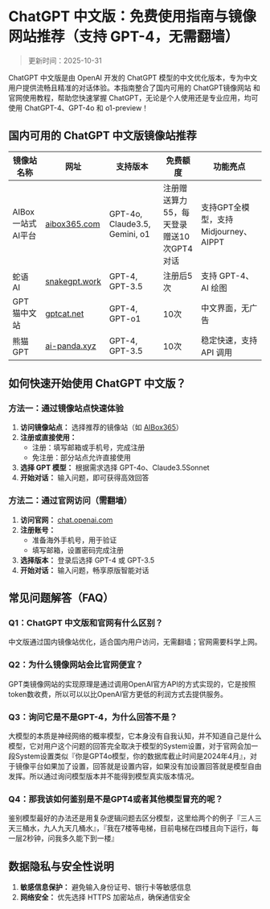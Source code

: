 # ChatGPT 中文版：免费使用指南与镜像网站推荐（支持 GPT-4，无需翻墙）

> 更新时间：2025-10-31

ChatGPT 中文版是由 OpenAI 开发的 ChatGPT 模型的中文优化版本，专为中文用户提供流畅且精准的对话体验。本指南整合了国内可用的 ChatGPT镜像网站 和官网使用教程，帮助您快速掌握 ChatGPT，无论是个人使用还是专业应用，均可使用 ChatGPT-4、GPT-4o 和 o1-preview！

## 国内可用的 ChatGPT 中文版镜像站推荐

| 镜像站名称 | 网址 | 支持版本 | 免费额度 | 功能亮点 |
|------------|------|----------|-----------|-----------|
| AIBox 一站式AI平台 | [aibox365.com](https://chat.aibox365.cn) | GPT-4o, Claude3.5, Gemini, o1 | 注册赠送算力55，每天登录赠送10次GPT4对话 | 支持GPT全模型，支持Midjourney、AIPPT |
| 蛇语 AI | [snakegpt.work](https://snakegpt.work) | GPT-4, GPT-3.5 | 注册后5次 | 支持 GPT-4、AI 绘图 |
| GPT 猫中文站 | [gptcat.net](https://gptcat.net) | GPT-4, GPT-o1 | 10次 | 中文界面，无广告 |
| 熊猫 GPT | [ai-panda.xyz](https://ai-panda.xyz/login?invite_code=34137c47) | GPT-4, GPT-3.5 | 10次 | 稳定快速，支持 API 调用 |

## 如何快速开始使用 ChatGPT 中文版？

### 方法一：通过镜像站点快速体验

1. **访问镜像站点：** 选择推荐的镜像站（如 [AIBox365](https://chat.aibox365.cn)）
2. **注册或直接使用：**
   - 注册：填写邮箱或手机号，完成注册
   - 免注册：部分站点允许直接使用
3. **选择 GPT 模型：** 根据需求选择 GPT-4o、Claude3.5Sonnet
4. **开始对话：** 输入问题，即可获得高效回答

### 方法二：通过官网访问（需翻墙）

1. **访问官网：** [chat.openai.com](https://chat.openai.com)
2. **注册账号：**
   - 准备海外手机号，用于验证
   - 填写邮箱，设置密码完成注册
3. **选择版本：** 登录后选择 GPT-4 或 GPT-3.5
4. **开始对话：** 输入问题，畅享原版智能对话

## 常见问题解答（FAQ）

### Q1：ChatGPT 中文版和官网有什么区别？
中文版通过国内镜像站优化，适合国内用户访问，无需翻墙；官网需要科学上网。

### Q2：为什么镜像网站会比官网便宜？
GPT类镜像网站的实现原理是通过调用OpenAI官方API的方式实现的，它是按照token数收费，所以可以以比OpenAI官方更低的利润方式去提供服务。

### Q3：询问它是不是GPT-4，为什么回答不是？
大模型的本质是神经网络的概率模型，它本身没有自我认知，并不知道自己是什么模型，它对用户这个问题的回答完全取决于模型的System设置，对于官网会加一段System设置类似『你是GPT4o模型，你的数据库截止时间是2024年4月』，对于镜像平台如果加了设置，回答就是设置内容，如果没有加设置回答就是模型自由发挥。所以通过询问模型版本并不能得到模型真实版本情况。

### Q4：那我该如何鉴别是不是GPT4或者其他模型冒充的呢？
鉴别模型最好的办法还是用复杂逻辑问题去区分模型，这里给两个的例子『三人三天三桶水，九人九天几桶水』，『我在7楼等电梯，目前电梯在四楼且向下运行，每一层2秒钟，问我多久能下到一楼』

## 数据隐私与安全性说明

1. **敏感信息保护：** 避免输入身份证号、银行卡等敏感信息
2. **网络安全：** 优先选择 HTTPS 加密站点，确保通信安全
